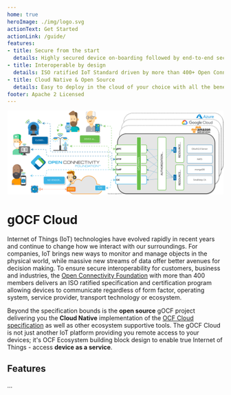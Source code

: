 ```yaml
---
home: true
heroImage: ./img/logo.svg
actionText: Get Started
actionLink: /guide/
features:
- title: Secure from the start
  details: Highly secured device on-boarding followed by end-to-end security and tamper-proof audit trail. 
- title: Interoperable by design
  details: ISO ratified IoT Standard driven by more than 400+ Open Connectivity Foundation members.
- title: Cloud Native & Open Source
  details: Easy to deploy in the cloud of your choice with all the benefits of an open source solution.
footer: Apache 2 Licensed  
---
```


![gOCF Cloud high level diagram](/img/gocf_high_level.svg)


# gOCF Cloud
Internet of Things (IoT) technologies have evolved rapidly in recent years and continue to change how we interact with our surroundings. For companies, IoT brings new ways to monitor and manage objects in the physical world, while massive new streams of data offer better avenues for decision making. To ensure secure interoperability for customers, business and industries, the [Open Connectivity Foundation](https://openconnectivity.org/) with more than 400 members delivers an ISO ratified specification and certification program allowing devices to communicate regardless of form factor, operating system, service provider, transport technology or ecosystem.

Beyond the specification bounds is the **open source** gOCF project delivering you the **Cloud Native** implementation of the [OCF Cloud specification](https://openconnectivity.org/developer/specifications/) as well as other ecosystem supportive tools. The gOCF Cloud is not just another IoT platform providing you remote access to your devices; it's OCF Ecosystem building block design to enable true Internet of Things - access **device as a service**.

## Features
...